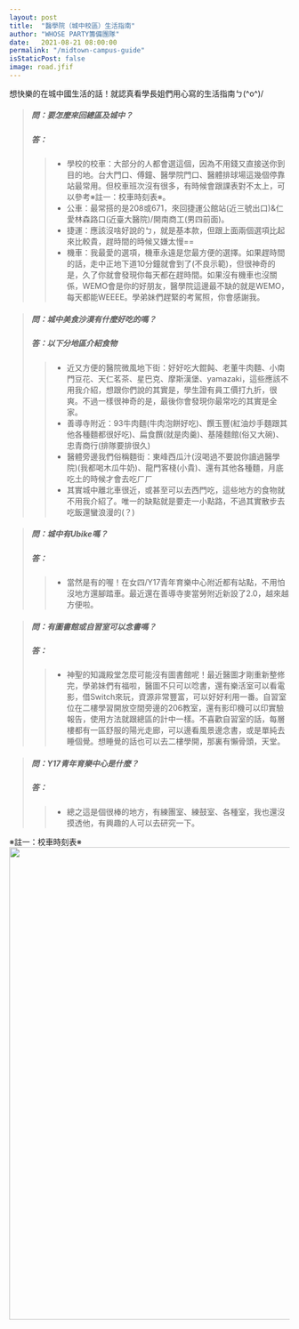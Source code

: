 ```yaml
---
layout: post
title:  "醫學院（城中校區）生活指南"
author: "WHOSE PARTY籌備團隊"
date:   2021-08-21 08:00:00
permalink: "/midtown-campus-guide"
isStaticPost: false
image: road.jfif
---
```


想快樂的在城中國生活的話！就認真看學長姐們用心寫的生活指南ㄅ(^o^)/ <br>

> ##### <font>問：要怎麼來回總區及城中？</font>
> ##### <font>答：</font>
>> * 學校的校車：大部分的人都會選這個，因為不用錢又直接送你到目的地。台大門口、傅鐘、醫學院門口、醫體排球場這幾個停靠站最常用。但校車班次沒有很多，有時候會跟課表對不太上，可以參考※註一：校車時刻表※。
>> * 公車：最常搭的是208或671，來回捷運公館站(近三號出口)&仁愛林森路口(近臺大醫院)/開南商工(男四前面)。
>> * 捷運：應該沒啥好說的ㄅ，就是基本款，但跟上面兩個選項比起來比較貴，趕時間的時候又嫌太慢==
>> * 機車：我最愛的選項，機車永遠是您最方便的選擇。如果趕時間的話，走中正地下道10分鐘就會到了(不良示範)，但很神奇的是，久了你就會發現你每天都在趕時間。如果沒有機車也沒關係，WEMO會是你的好朋友，醫學院這邊最不缺的就是WEMO，每天都能WEEEE。學弟妹們趕緊的考駕照，你會感謝我。

> ##### <font>問：城中美食沙漠有什麼好吃的嗎？</font>
> ##### <font>答：以下分地區介紹食物</font>
>> * 近又方便的醫院微風地下街：好好吃大餛飩、老董牛肉麵、小南門豆花、天仁茗茶、星巴克、摩斯漢堡、yamazaki，這些應該不用我介紹，想跟你們說的其實是，學生證有員工價打九折，很爽。不過一樣很神奇的是，最後你會發現你最常吃的其實是全家。
>> * 善導寺附近：93牛肉麵(牛肉泡餅好吃)、饌玉豐(紅油炒手麵跟其他各種麵都很好吃)、扁食饌(就是肉羹)、基隆麵館(俗又大碗)、忠青商行(排隊要排很久)
>> * 醫體旁邊我們俗稱麵街：東峰西瓜汁(沒喝過不要說你讀過醫學院)(我都喝木瓜牛奶)、龍門客棧(小貴)、還有其他各種麵，月底吃土的時候才會去吃ㄏㄏ
>> * 其實城中離北車很近，或甚至可以去西門吃，這些地方的食物就不用我介紹了。唯一的缺點就是要走一小點路，不過其實散步去吃飯還蠻浪漫的(？)

> ##### <font>問：城中有Ubike嗎？</font>
> ##### <font>答：</font>
>> * 當然是有的喔！在女四/Y17青年育樂中心附近都有站點，不用怕沒地方還腳踏車。最近還在善導寺麥當勞附近新設了2.0，越來越方便啦。

> ##### <font>問：有圖書館或自習室可以念書嗎？</font>
> ##### <font>答：</font>
>> * 神聖的知識殿堂怎麼可能沒有圖書館呢！最近醫圖才剛重新整修完，學弟妹們有福啦，醫圖不只可以唸書，還有樂活室可以看電影，借Switch來玩，資源非常豐富，可以好好利用一番。自習室位在二樓學習開放空間旁邊的206教室，還有影印機可以印實驗報告，使用方法就跟總區的計中一樣。不喜歡自習室的話，每層樓都有一區舒服的陽光走廊，可以邊看風景邊念書，或是單純去睡個覺。想睡覺的話也可以去二樓學開，那裏有懶骨頭，天堂。

> ##### <font>問：Y17青年育樂中心是什麼？</font>
> ##### <font>答：</font>
>> * 總之這是個很棒的地方，有練團室、練鼓室、各種室，我也還沒摸透他，有興趣的人可以去研究一下。

※註一：校車時刻表※
<img src="{{ site.baseurl }}/img/sections-background/shuttle_bus.png" height="850" width="600">


